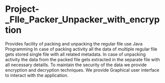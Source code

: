 # Project-_FIle_Packer_Unpacker_with_encryption
Provides facility of packing and unpacking the regular file use Java Programming
In case of packing activity all the data of multiple regular file gets stored single file with all related metadata.
In case of unpacking activity the data from the packed file gets extracted in the separate file with all necessary detaills.
To maintain the security of the data we provide encryption and decryption techniques.
We provide Graphical user interface to interact with the application.
